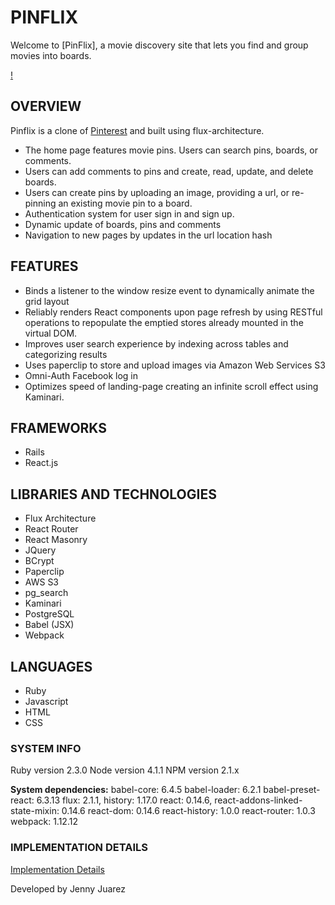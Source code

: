 # PINFLIX

Welcome to [PinFlix], a movie discovery site that lets you find and group movies into boards.

[!](./docs/wireframes/wireframe_images/pinflix.jpg)

## OVERVIEW
Pinflix is a clone of [Pinterest](https://www.pinterest.com) and built using flux-architecture.
* The home page features movie pins. Users can search pins, boards, or comments.
* Users can add comments to pins and create, read, update, and delete boards.
* Users can create pins by uploading an image, providing a url, or re-pinning an existing movie pin to a board.
* Authentication system for user sign in and sign up.
* Dynamic update of boards, pins and comments
* Navigation to new pages by updates in the url location hash

## FEATURES
* Binds a listener to the window resize event to dynamically animate the grid layout
* Reliably renders React components upon page refresh by using RESTful operations to repopulate the emptied stores already mounted in the virtual DOM.
* Improves user search experience by indexing across tables and categorizing results
* Uses paperclip to store and upload images via Amazon Web Services S3
* Omni-Auth Facebook log in
* Optimizes speed of landing-page creating an infinite scroll effect using Kaminari.

## FRAMEWORKS
* Rails
* React.js

## LIBRARIES AND TECHNOLOGIES
* Flux Architecture
* React Router
* React Masonry
* JQuery
* BCrypt
* Paperclip
* AWS S3
* pg_search
* Kaminari
* PostgreSQL
* Babel (JSX)
* Webpack

## LANGUAGES
* Ruby
* Javascript
* HTML
* CSS

### SYSTEM INFO
Ruby version 2.3.0
Node version 4.1.1
NPM version 2.1.x

**System dependencies:**
babel-core: 6.4.5
babel-loader: 6.2.1
babel-preset-react: 6.3.13
flux: 2.1.1, history: 1.17.0
react: 0.14.6, react-addons-linked-state-mixin: 0.14.6
react-dom: 0.14.6
react-history: 1.0.0
react-router: 1.0.3
webpack: 1.12.12

### IMPLEMENTATION DETAILS
[Implementation Details](./docs/implementation_details.md)

Developed by Jenny Juarez

